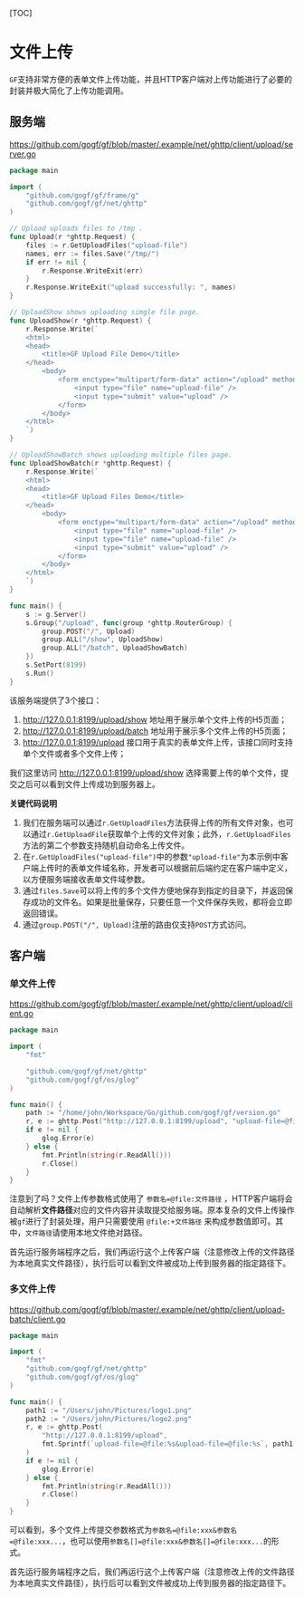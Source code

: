 [TOC]

# 文件上传

`GF`支持非常方便的表单文件上传功能，并且HTTP客户端对上传功能进行了必要的封装并极大简化了上传功能调用。

## 服务端

https://github.com/gogf/gf/blob/master/.example/net/ghttp/client/upload/server.go

```go
package main

import (
	"github.com/gogf/gf/frame/g"
	"github.com/gogf/gf/net/ghttp"
)

// Upload uploads files to /tmp .
func Upload(r *ghttp.Request) {
	files := r.GetUploadFiles("upload-file")
    names, err := files.Save("/tmp/")
    if err != nil {
		r.Response.WriteExit(err)
	}
	r.Response.WriteExit("upload successfully: ", names)
}

// UploadShow shows uploading simgle file page.
func UploadShow(r *ghttp.Request) {
	r.Response.Write(`
    <html>
    <head>
        <title>GF Upload File Demo</title>
    </head>
        <body>
            <form enctype="multipart/form-data" action="/upload" method="post">
                <input type="file" name="upload-file" />
                <input type="submit" value="upload" />
            </form>
        </body>
    </html>
    `)
}

// UploadShowBatch shows uploading multiple files page.
func UploadShowBatch(r *ghttp.Request) {
	r.Response.Write(`
    <html>
    <head>
        <title>GF Upload Files Demo</title>
    </head>
        <body>
            <form enctype="multipart/form-data" action="/upload" method="post">
                <input type="file" name="upload-file" />
                <input type="file" name="upload-file" />
                <input type="submit" value="upload" />
            </form>
        </body>
    </html>
    `)
}

func main() {
	s := g.Server()
	s.Group("/upload", func(group *ghttp.RouterGroup) {
		group.POST("/", Upload)
		group.ALL("/show", UploadShow)
		group.ALL("/batch", UploadShowBatch)
	})
	s.SetPort(8199)
	s.Run()
}
```
该服务端提供了3个接口：
1. http://127.0.0.1:8199/upload/show  地址用于展示单个文件上传的H5页面；
1. http://127.0.0.1:8199/upload/batch  地址用于展示多个文件上传的H5页面；
1. http://127.0.0.1:8199/upload  接口用于真实的表单文件上传，该接口同时支持单个文件或者多个文件上传；

我们这里访问  http://127.0.0.1:8199/upload/show  选择需要上传的单个文件，提交之后可以看到文件上传成功到服务器上。

**关键代码说明**
1. 我们在服务端可以通过`r.GetUploadFiles`方法获得上传的所有文件对象，也可以通过`r.GetUploadFile`获取单个上传的文件对象；此外，`r.GetUploadFiles`方法的第二个参数支持随机自动命名上传文件。
1. 在`r.GetUploadFiles("upload-file")`中的参数`"upload-file"`为本示例中客户端上传时的表单文件域名称，开发者可以根据前后端约定在客户端中定义，以方便服务端接收表单文件域参数。
1. 通过`files.Save`可以将上传的多个文件方便地保存到指定的目录下，并返回保存成功的文件名。如果是批量保存，只要任意一个文件保存失败，都将会立即返回错误。
1. 通过`group.POST("/", Upload)`注册的路由仅支持`POST`方式访问。

## 客户端
    
### 单文件上传

https://github.com/gogf/gf/blob/master/.example/net/ghttp/client/upload/client.go

```go
package main

import (
    "fmt"

    "github.com/gogf/gf/net/ghttp"
    "github.com/gogf/gf/os/glog"
)

func main() {
    path := "/home/john/Workspace/Go/github.com/gogf/gf/version.go"
    r, e := ghttp.Post("http://127.0.0.1:8199/upload", "upload-file=@file:"+path)
    if e != nil {
        glog.Error(e)
    } else {
        fmt.Println(string(r.ReadAll()))
        r.Close()
    }
}
```

注意到了吗？文件上传参数格式使用了 `参数名=@file:文件路径` ，HTTP客户端将会自动解析**文件路径**对应的文件内容并读取提交给服务端。原本复杂的文件上传操作被`gf`进行了封装处理，用户只需要使用 `@file:+文件路径` 来构成参数值即可。其中，`文件路径`请使用本地文件绝对路径。

首先运行服务端程序之后，我们再运行这个上传客户端（注意修改上传的文件路径为本地真实文件路径），执行后可以看到文件被成功上传到服务器的指定路径下。

### 多文件上传

https://github.com/gogf/gf/blob/master/.example/net/ghttp/client/upload-batch/client.go

```go
package main

import (
	"fmt"
	"github.com/gogf/gf/net/ghttp"
	"github.com/gogf/gf/os/glog"
)

func main() {
	path1 := "/Users/john/Pictures/logo1.png"
	path2 := "/Users/john/Pictures/logo2.png"
	r, e := ghttp.Post(
		"http://127.0.0.1:8199/upload",
		fmt.Sprintf(`upload-file=@file:%s&upload-file=@file:%s`, path1, path2),
	)
	if e != nil {
		glog.Error(e)
	} else {
		fmt.Println(string(r.ReadAll()))
		r.Close()
	}
}
```
可以看到，多个文件上传提交参数格式为`参数名=@file:xxx&参数名=@file:xxx...`，也可以使用`参数名[]=@file:xxx&参数名[]=@file:xxx...`的形式。

首先运行服务端程序之后，我们再运行这个上传客户端（注意修改上传的文件路径为本地真实文件路径），执行后可以看到文件被成功上传到服务器的指定路径下。